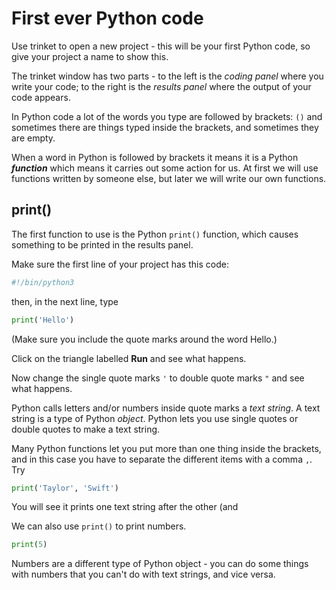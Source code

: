 # First ever Python code

Use trinket to open a new project - this will be your first Python code, so give your project a name to show this.

The trinket window has two parts - to the left is the *coding panel* where you write your code; to the right is the *results panel* where the output of your code appears.

In Python code a lot of the words you type are followed by brackets: ```()``` and sometimes there are things typed inside the brackets, and sometimes they are empty.

When a word in Python is followed by brackets it means it is a Python ***function*** which means it carries out some action for us. At first we will use functions written by someone else, but later we will write our own functions.

## print()

The first function to use is the Python ```print()``` function, which causes something to be printed in the results panel.

Make sure the first line of your project has this code:

``` python
#!/bin/python3
```

then, in the next line, type

``` python
print('Hello')
```

(Make sure you include the quote marks around the word Hello.)

Click on the triangle labelled **Run** and see what happens.

Now change the single quote marks ```'``` to double quote marks ```"``` and see what happens.

Python calls letters and/or numbers inside quote marks a *text string*. A text string is a type of Python *object*. Python lets you use single quotes or double quotes to make a text string. 

Many Python functions let you put more than one thing inside the brackets, and in this case you have to separate the different items with a comma ```,```. Try

``` python
print('Taylor', 'Swift')
```

You will see it prints one text string after the other (and 

We can also use ```print()``` to print numbers. 

``` python
print(5)
```

Numbers are a different type of Python object - you can do some things with numbers that you can't do with text strings, and vice versa.
